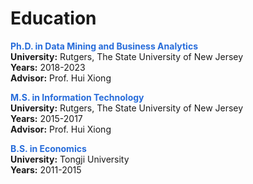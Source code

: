 # Education

<strong style="color: #276cda;">Ph.D. in Data Mining and Business Analytics</strong>  
**University:** Rutgers, The State University of New Jersey  
**Years:** 2018-2023  
**Advisor:** Prof. Hui Xiong

<strong style="color: #276cda;">M.S. in Information Technology</strong>  
**University:** Rutgers, The State University of New Jersey  
**Years:** 2015-2017  
**Advisor:** Prof. Hui Xiong

<strong style="color: #276cda;">B.S. in Economics</strong>  
**University:** Tongji University  
**Years:** 2011-2015